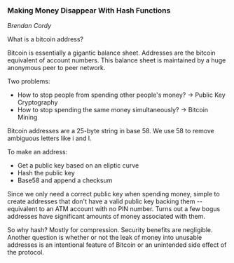 ### Making Money Disappear With Hash Functions

_Brendan Cordy_

What is a bitcoin address?

Bitcoin is essentially a gigantic balance sheet. Addresses are the bitcoin equivalent of account numbers. This balance sheet is maintained by a huge anonymous peer to peer network.

Two problems:
* How to stop people from spending other people's money? -> Public Key Cryptography
* How to stop spending the same money simultaneously? -> Bitcoin Mining

Bitcoin addresses are a 25-byte string in base 58. We use 58 to remove ambiguous letters like i and l.

To make an address:
* Get a public key based on an eliptic curve
* Hash the public key
* Base58 and append a checksum

Since we only need a correct public key when spending money, simple to create addresses that don't have a valid public key backing them -- equivalent to an ATM account with no PIN number. Turns out a few bogus addresses have significant amounts of money associated with them.

So why hash? Mostly for compression. Security benefits are negligible. Another question is whether or not the leak of money into unusable addresses is an intentional feature of Bitcoin or an unintended side effect of the protocol.
